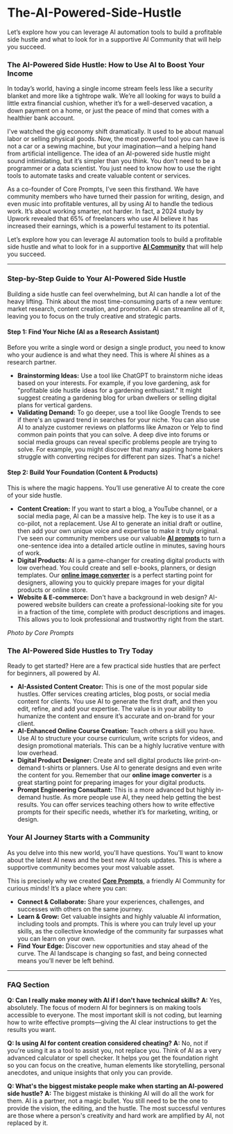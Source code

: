# The-AI-Powered-Side-Hustle
Let’s explore how you can leverage AI automation tools to build a profitable side hustle and what to look for in a supportive AI Community that will help you succeed.
### The AI-Powered Side Hustle: How to Use AI to Boost Your Income

In today’s world, having a single income stream feels less like a security blanket and more like a tightrope walk. We’re all looking for ways to build a little extra financial cushion, whether it’s for a well-deserved vacation, a down payment on a home, or just the peace of mind that comes with a healthier bank account.

I've watched the gig economy shift dramatically. It used to be about manual labor or selling physical goods. Now, the most powerful tool you can have is not a car or a sewing machine, but your imagination—and a helping hand from artificial intelligence. The idea of an AI-powered side hustle might sound intimidating, but it’s simpler than you think. You don't need to be a programmer or a data scientist. You just need to know how to use the right tools to automate tasks and create valuable content or services.

As a co-founder of Core Prompts, I’ve seen this firsthand. We have community members who have turned their passion for writing, design, and even music into profitable ventures, all by using AI to handle the tedious work. It’s about working smarter, not harder. In fact, a 2024 study by Upwork revealed that 65% of freelancers who use AI believe it has increased their earnings, which is a powerful testament to its potential.

Let’s explore how you can leverage AI automation tools to build a profitable side hustle and what to look for in a supportive **[AI Community](https://www.coreprompting.com/)** that will help you succeed.

-----

### Step-by-Step Guide to Your AI-Powered Side Hustle

Building a side hustle can feel overwhelming, but AI can handle a lot of the heavy lifting. Think about the most time-consuming parts of a new venture: market research, content creation, and promotion. AI can streamline all of it, leaving you to focus on the truly creative and strategic parts.

#### Step 1: Find Your Niche (AI as a Research Assistant)

Before you write a single word or design a single product, you need to know who your audience is and what they need. This is where AI shines as a research partner.

  * **Brainstorming Ideas:** Use a tool like ChatGPT to brainstorm niche ideas based on your interests. For example, if you love gardening, ask for "profitable side hustle ideas for a gardening enthusiast." It might suggest creating a gardening blog for urban dwellers or selling digital plans for vertical gardens.
  * **Validating Demand:** To go deeper, use a tool like Google Trends to see if there's an upward trend in searches for your niche. You can also use AI to analyze customer reviews on platforms like Amazon or Yelp to find common pain points that you can solve. A deep dive into forums or social media groups can reveal specific problems people are trying to solve. For example, you might discover that many aspiring home bakers struggle with converting recipes for different pan sizes. That's a niche\!

#### Step 2: Build Your Foundation (Content & Products)

This is where the magic happens. You’ll use generative AI to create the core of your side hustle.

  * **Content Creation:** If you want to start a blog, a YouTube channel, or a social media page, AI can be a massive help. The key is to use it as a co-pilot, not a replacement. Use AI to generate an initial draft or outline, then add your own unique voice and expertise to make it truly original. I’ve seen our community members use our valuable **[AI prompts](https://www.coreprompting.com/cummunity/)** to turn a one-sentence idea into a detailed article outline in minutes, saving hours of work.
  * **Digital Products:** AI is a game-changer for creating digital products with low overhead. You could create and sell e-books, planners, or design templates. Our **[online image converter](https://www.coreprompting.com/image-converter-online/)** is a perfect starting point for designers, allowing you to quickly prepare images for your digital products or online store.
  * **Website & E-commerce:** Don't have a background in web design? AI-powered website builders can create a professional-looking site for you in a fraction of the time, complete with product descriptions and images. This allows you to look professional and trustworthy right from the start.

*Photo by Core Prompts*

### The AI-Powered Side Hustles to Try Today

Ready to get started? Here are a few practical side hustles that are perfect for beginners, all powered by AI.

  * **AI-Assisted Content Creator:** This is one of the most popular side hustles. Offer services creating articles, blog posts, or social media content for clients. You use AI to generate the first draft, and then you edit, refine, and add your expertise. The value is in your ability to humanize the content and ensure it’s accurate and on-brand for your client.
  * **AI-Enhanced Online Course Creation:** Teach others a skill you have. Use AI to structure your course curriculum, write scripts for videos, and design promotional materials. This can be a highly lucrative venture with low overhead.
  * **Digital Product Designer:** Create and sell digital products like print-on-demand t-shirts or planners. Use AI to generate designs and even write the content for you. Remember that our **online image converter** is a great starting point for preparing images for your digital products.
  * **Prompt Engineering Consultant:** This is a more advanced but highly in-demand hustle. As more people use AI, they need help getting the best results. You can offer services teaching others how to write effective prompts for their specific needs, whether it’s for marketing, writing, or design.

### Your AI Journey Starts with a Community

As you delve into this new world, you'll have questions. You'll want to know about the latest AI news and the best new AI tools updates. This is where a supportive community becomes your most valuable asset.

This is precisely why we created **[Core Prompts](https://www.coreprompting.com/)**, a friendly AI Community for curious minds\! It’s a place where you can:

  * **Connect & Collaborate:** Share your experiences, challenges, and successes with others on the same journey.
  * **Learn & Grow:** Get valuable insights and highly valuable AI information, including tools and prompts. This is where you can truly level up your skills, as the collective knowledge of the community far surpasses what you can learn on your own.
  * **Find Your Edge:** Discover new opportunities and stay ahead of the curve. The AI landscape is changing so fast, and being connected means you’ll never be left behind.

-----

### FAQ Section

**Q: Can I really make money with AI if I don't have technical skills?**
**A:** Yes, absolutely. The focus of modern AI for beginners is on making tools accessible to everyone. The most important skill is not coding, but learning how to write effective prompts—giving the AI clear instructions to get the results you want.

**Q: Is using AI for content creation considered cheating?**
**A:** No, not if you're using it as a tool to assist you, not replace you. Think of AI as a very advanced calculator or spell checker. It helps you get the foundation right so you can focus on the creative, human elements like storytelling, personal anecdotes, and unique insights that only you can provide.

**Q: What's the biggest mistake people make when starting an AI-powered side hustle?**
**A:** The biggest mistake is thinking AI will do all the work for them. AI is a partner, not a magic bullet. You still need to be the one to provide the vision, the editing, and the hustle. The most successful ventures are those where a person's creativity and hard work are amplified by AI, not replaced by it.
